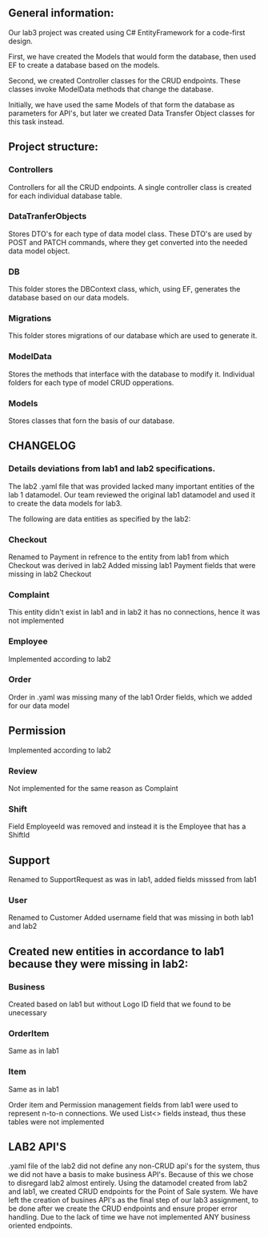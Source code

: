 ## General information:
                          

Our lab3 project was created using C# EntityFramework for a code-first design.
                          

First, we have created the Models that would form the database, then used EF to create a database based on the models.
                          

Second, we created Controller classes for the CRUD endpoints. These classes invoke ModelData methods that change the database.
                          

Initially, we have used the same Models of that form the database as parameters for API's, but later we created Data Transfer Object classes for this task instead.
                          

 
                          

## Project structure:
                          

### Controllers
                          

Controllers for all the CRUD endpoints. A single controller class is created for each individual database table.
                          

### DataTranferObjects
                          

Stores DTO's for each type of data model class. These DTO's are used by POST and PATCH commands, where they get converted into the needed data model object.
                          

### DB
                          

This folder stores the DBContext class, which, using EF, generates the database based on our data models.
                          

### Migrations
                          

This folder stores migrations of our database which are used to generate it.
                          

### ModelData
                          

Stores the methods that interface with the database to modify it. Individual folders for each type of model CRUD opperations.
                          

### Models
Stores classes that forn the basis of our database.

## CHANGELOG
### Details deviations from lab1 and lab2 specifications. 

The lab2 .yaml file that was provided lacked many important entities of the lab 1 datamodel. 
Our team reviewed the original lab1 datamodel and used it to create the data models for lab3. 

The following are data entities as specified by the lab2:

### Checkout
Renamed to Payment in refrence to the entity from lab1 from which Checkout was derived in lab2
Added missing lab1 Payment fields that were missing in lab2 Checkout

### Complaint
This entity didn't exist in lab1 and in lab2 it has no connections, hence it was not implemented

### Employee
Implemented according to lab2

### Order
Order in .yaml was missing many of the lab1 Order fields, which we added for our data model
## Permission
Implemented according to lab2

### Review
Not implemented for the same reason as Complaint

### Shift
Field EmployeeId was removed and instead it is the Employee that has a ShiftId	
## Support
Renamed to SupportRequest as was in lab1, added fields misssed from lab1

### User
Renamed to Customer
Added username field that was missing in both lab1 and lab2


## Created new entities in accordance to lab1 because they were missing in lab2:

### Business
Created based on lab1 but without Logo ID field that we found to be unecessary

### OrderItem
Same as in lab1

### Item
Same as in lab1

Order item and Permission management fields from lab1 were used to represent n-to-n connections. We used List<> fields instead, thus these tables were not implemented


## LAB2 API'S
.yaml file of the lab2 did not define any non-CRUD api's for the system, thus we did not have a basis to make business API's. 
Because of this we chose to disregard lab2 almost entirely. Using the datamodel created from lab2 and lab1, we created CRUD endpoints for the Point of Sale system. 
We have left the creation of busines API's as the final step of our lab3 assignment, to be done after we create the CRUD endpoints and ensure proper error handling. 
Due to the lack of time we have not implemented ANY business oriented endpoints. 
